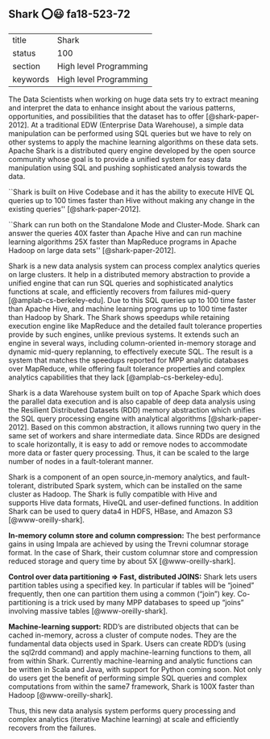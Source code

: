 ## Shark :o::smiley: fa18-523-72


|          |                        |
| -------- | ---------------------- |
| title    | Shark                  | 
| status   | 100                     |
| section  | High level Programming |
| keywords | High level Programming |




The Data Scientists when working on huge data sets try to extract meaning and 
interpret the data to enhance insight about the various patterns,
opportunities, and possibilities that the dataset has to offer 
[@shark-paper-2012]. At a traditional EDW (Enterprise Data
Warehouse), a simple data manipulation can be performed using SQL queries
 but we have to rely on other systems to apply the machine
learning algorithms on these data sets. Apache Shark is a distributed query 
engine developed by the open source community whose goal is to
provide a unified system for easy data manipulation using SQL and pushing
 sophisticated analysis towards the data.

``Shark is built on Hive Codebase and it has the ability to execute HIVE QL 
queries up to 100 times faster than Hive without making any
change in the existing queries'' [@shark-paper-2012].

``Shark can run both on the Standalone Mode and Cluster-Mode. Shark can answer
 the queries 40X faster than Apache Hive and can run
machine learning algorithms 25X faster than MapReduce programs in Apache Hadoop
 on large data sets'' [@shark-paper-2012].

Shark is a new data analysis system can process complex analytics queries on 
large clusters. It help in a  distributed 
memory abstraction to provide a unified engine that can run SQL queries and
 sophisticated analytics functions  at scale, and efficiently recovers 
from failures mid-query [@amplab-cs-berkeley-edu]. Due to this SQL queries up 
to 100 time faster than Apache Hive, and machine learning programs up to 100 
time faster than Hadoop by Shark.
The Shark shows  speedups while retaining execution engine like MapReduce and 
the detailed fault tolerance properties provide by such engines, unlike 
previous systems. It extends such an engine in several ways, including 
column-oriented in-memory storage and dynamic mid-query replanning,
to effectively execute SQL. The result is a system that matches the speedups
 reported for MPP analytic databases over MapReduce, while offering fault 
 tolerance properties and complex analytics 
capabilities that they lack [@amplab-cs-berkeley-edu].

Shark is a data Warehouse system built on top of Apache Spark which does the
 parallel data execution and is also capable of deep data
analysis using the Resilient Distributed Datasets (RDD) memory abstraction
 which unifies the SQL query processing engine with
analytical algorithms [@shark-paper-2012]. Based on this common abstraction,
 it allows running two query in the same set of workers
and share intermediate data. Since RDDs are designed to scale horizontally,
 it is easy to add or remove nodes to accommodate more
data or faster query processing. Thus, it can be scaled to the large number
 of nodes in a fault-tolerant manner.

Shark is a component of an open source,in-memory analytics, and fault-tolerant,
 distributed Spark system, which can be installed on the same cluster as 
 Hadoop. 
The Shark is fully compatible with Hive and supports Hive data formats, HiveQL 
 and user-defined functions. In addition Shark can be used to query data4 in 
 HDFS, HBase, and Amazon S3 [@www-oreilly-shark].

**In-memory column store and column compression:**
	The best performance gains in using Impala are achieved by using the Trevni
	columnar storage format. In the case of Shark, their custom columnar store 
	and compression reduced storage and query time by about 5X
	[@www-oreilly-shark]. 
	
**Control over data partitioning => Fast, distributed JOINS:**
	Shark lets users partition tables using a specified key. In particular if 
	tables will be “joined” frequently, then one can partition them using a 
	common (“join”) key. Co-partitioning is a trick used by many MPP databases
	to speed up “joins” involving massive tables [@www-oreilly-shark].
	
**Machine-learning support:**
	RDD’s are distributed objects that can be cached in-memory, across a 
	cluster of compute nodes. They are the fundamental data objects used in
	Spark. Users can create RDD’s (using the sql2rdd command) and apply 
	machine-learning functions to them, all from within Shark. Currently
	machine-learning and analytic functions can be written in Scala and
	Java, with support for Python coming soon. Not only do users get the
	benefit of performing simple SQL queries and complex computations from 
	within the same7 framework, Shark is 100X faster than
	Hadoop [@www-oreilly-shark].
	

Thus, this new data analysis system performs query processing and complex 
analytics (iterative Machine learning) at scale and efficiently recovers from
the failures.
